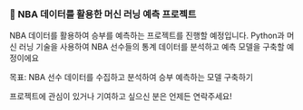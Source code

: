 ### 🏀 NBA 데이터를 활용한 머신 러닝 예측 프로젝트

NBA 데이터를 활용하여 승부를 예측하는 프로젝트를 진행할 예정입니다. Python과 머신 러닝 기술을 사용하여 NBA 선수들의 통계 데이터를 분석하고 예측 모델을 구축할 예정이에요

목표: NBA 선수 데이터를 수집하고 분석하여 승부 예측하는 모델 구축하기

프로젝트에 관심이 있거나 기여하고 싶으신 분은 언제든 연락주세요!

<!--
**2Irving2/2irving2** is a ✨ _special_ ✨ repository because its `README.md` (this file) appears on your GitHub profile.

Here are some ideas to get you started:

- 🔭 I’m currently working on ...
- 🌱 I’m currently learning ...
- 👯 I’m looking to collaborate on ...
- 🤔 I’m looking for help with ...
- 💬 Ask me about ...
- 📫 How to reach me: ...
- 😄 Pronouns: ...
- ⚡ Fun fact: ...
-->

